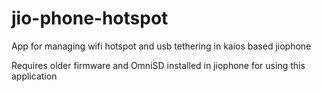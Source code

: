 # jio-phone-hotspot
App for managing wifi hotspot and usb tethering in kaios based jiophone  

Requires older firmware and OmniSD installed in jiophone for using this application

